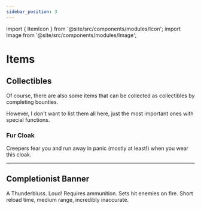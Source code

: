 ```yaml
---
sidebar_position: 3
---
```


import { ItemIcon } from '@site/src/components/modules/Icon';
import Image from '@site/src/components/modules/Image';

# Items
## Collectibles
Of course, there are also some items that can be collected as collectibles by completing bounties.

However, I don't want to list them all here, just the most important ones with special functions.

### Fur Cloak
<ItemIcon modId="wildernature" imageId="fur_cloak.png" description="Available by completing certain bounties." />
Creepers fear you and run away in panic (mostly at least!) when you wear this cloak.

***

## Completionist Banner
<ItemIcon modId="wildernature" imageId="blunderbuss.png" description="Available by completing certain bounties." />
A Thunderbluss. Loud! Requires ammunition. Sets hit enemies on fire. Short reload time, medium range, incredibly inaccurate.